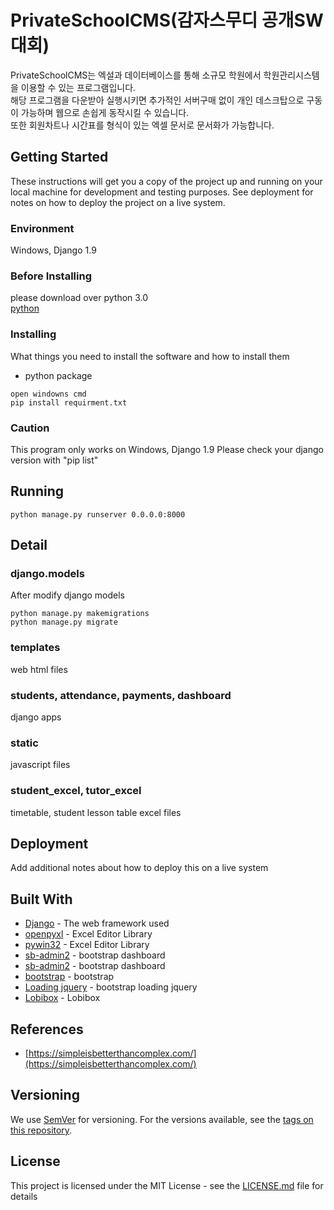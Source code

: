 # PrivateSchoolCMS(감자스무디 공개SW대회)
PrivateSchoolCMS는 엑설과 데이터베이스를 통해 소규모 학원에서 학원관리시스템을 이용할 수 있는 프로그램입니다.   
해당 프로그램을 다운받아 실행시키면 추가적인 서버구매 없이 개인 데스크탑으로 구동이 가능하며 웹으로 손쉽게 동작시킬 수 있습니다.   
또한 회원차트나 시간표를 형식이 있는 엑셀 문서로 문서화가 가능합니다.  

## Getting Started    
These instructions will get you a copy of the project up and running on your local machine for development and testing purposes. See deployment for notes on how to deploy the project on a live system.      
###   Environment
Windows, Django 1.9
### Before Installing 
please download over python 3.0     
[python](https://www.python.org/downloads/)     
### Installing

What things you need to install the software and how to install them

- python package
```
open windowns cmd
pip install requirment.txt
```       
### Caution
This program only works on Windows, Django 1.9
Please check your django version with "pip list"
## Running

```
python manage.py runserver 0.0.0.0:8000 
```       
## Detail
### django.models
After modify django models

```
python manage.py makemigrations
python manage.py migrate
```

### templates
web html files
### students, attendance, payments, dashboard
django apps
### static
javascript files
### student_excel, tutor_excel
timetable, student lesson table excel files
## Deployment

Add additional notes about how to deploy this on a live system

## Built With

* [Django](https://www.djangoproject.com/) - The web framework used
* [openpyxl](https://openpyxl.readthedocs.io/en/stable/) - Excel Editor Library
* [pywin32](https://pypi.org/project/pywin32/) - Excel Editor Library
* [sb-admin2](https://github.com/code-geek/sbadmin-django) - bootstrap dashboard
* [sb-admin2](https://startbootstrap.com/template-overviews/sb-admin-2/) - bootstrap dashboard
* [bootstrap](http://getbootstrap.com/) - bootstrap
* [Loading jquery](https://www.jqueryscript.net/loading/jQuery-Plugin-To-Handle-CSS3-Powered-Spinners-Loaders-Loading-js.html) - bootstrap loading jquery
* [Lobibox](http://lobianijs.com/site/lobibox) - Lobibox

## References
* [https://simpleisbetterthancomplex.com/](https://simpleisbetterthancomplex.com/)

## Versioning

We use [SemVer](http://semver.org/) for versioning. For the versions available, see the [tags on this repository](https://github.com/your/project/tags). 

## License

This project is licensed under the MIT License - see the [LICENSE.md](LICENSE.md) file for details
